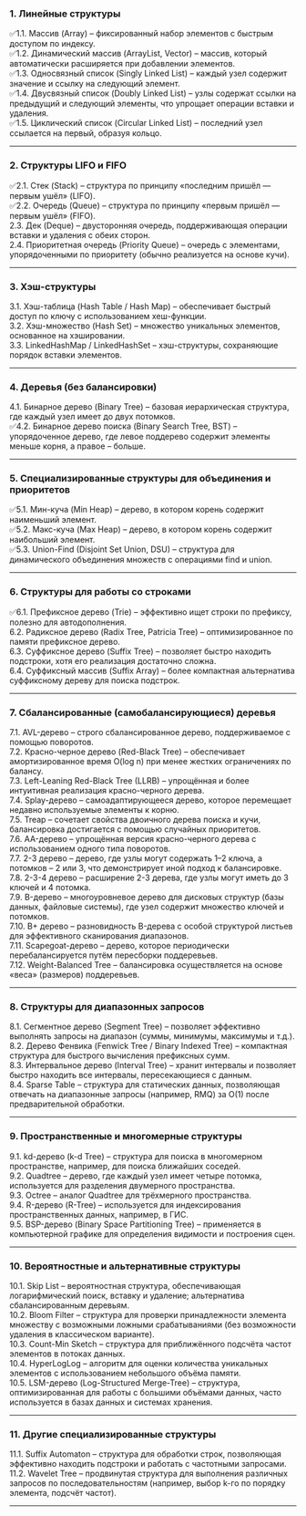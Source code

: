 ### 1. Линейные структуры
✅1.1. Массив (Array) – фиксированный набор элементов с быстрым доступом по индексу.  
✅1.2. Динамический массив (ArrayList, Vector) – массив, который автоматически расширяется при добавлении элементов.  
✅1.3. Односвязный список (Singly Linked List) – каждый узел содержит значение и ссылку на следующий элемент.  
✅1.4. Двусвязный список (Doubly Linked List) – узлы содержат ссылки на предыдущий и следующий элементы, что упрощает операции вставки и удаления.  
✅1.5. Циклический список (Circular Linked List) – последний узел ссылается на первый, образуя кольцо.

---

### 2. Структуры LIFO и FIFO
✅2.1. Стек (Stack) – структура по принципу «последним пришёл — первым ушёл» (LIFO).  
✅2.2. Очередь (Queue) – структура по принципу «первым пришёл — первым ушёл» (FIFO).  
2.3. Дек (Deque) – двусторонняя очередь, поддерживающая операции вставки и удаления с обеих сторон.  
2.4. Приоритетная очередь (Priority Queue) – очередь с элементами, упорядоченными по приоритету (обычно реализуется на основе кучи).

---

### 3. Хэш-структуры
3.1. Хэш-таблица (Hash Table / Hash Map) – обеспечивает быстрый доступ по ключу с использованием хеш-функции.  
3.2. Хэш-множество (Hash Set) – множество уникальных элементов, основанное на хэшировании.  
3.3. LinkedHashMap / LinkedHashSet – хэш-структуры, сохраняющие порядок вставки элементов.

---

### 4. Деревья (без балансировки)
4.1. Бинарное дерево (Binary Tree) – базовая иерархическая структура, где каждый узел имеет до двух потомков.  
✅4.2. Бинарное дерево поиска (Binary Search Tree, BST) – упорядоченное дерево, где левое поддерево содержит элементы меньше корня, а правое – больше.

---

### 5. Специализированные структуры для объединения и приоритетов
✅5.1. Мин-куча (Min Heap) – дерево, в котором корень содержит наименьший элемент.  
✅5.2. Макс-куча (Max Heap) – дерево, в котором корень содержит наибольший элемент.  
✅5.3. Union-Find (Disjoint Set Union, DSU) – структура для динамического объединения множеств с операциями find и union.

---

### 6. Структуры для работы со строками
✅6.1. Префиксное дерево (Trie) – эффективно ищет строки по префиксу, полезно для автодополнения.  
6.2. Радиксное дерево (Radix Tree, Patricia Tree) – оптимизированное по памяти префиксное дерево.  
6.3. Суффиксное дерево (Suffix Tree) – позволяет быстро находить подстроки, хотя его реализация достаточно сложна.  
6.4. Суффиксный массив (Suffix Array) – более компактная альтернатива суффиксному дереву для поиска подстрок.

---

### 7. Сбалансированные (самобалансирующиеся) деревья
7.1. AVL-дерево – строго сбалансированное дерево, поддерживаемое с помощью поворотов.  
7.2. Красно-черное дерево (Red-Black Tree) – обеспечивает амортизированное время O(log n) при менее жестких ограничениях по балансу.  
7.3. Left-Leaning Red-Black Tree (LLRB) – упрощённая и более интуитивная реализация красно-черного дерева.  
7.4. Splay-дерево – самоадаптирующееся дерево, которое перемещает недавно используемые элементы к корню.  
7.5. Treap – сочетает свойства двоичного дерева поиска и кучи, балансировка достигается с помощью случайных приоритетов.  
7.6. AA-дерево – упрощённая версия красно-черного дерева с использованием одного типа поворотов.  
7.7. 2-3 дерево – дерево, где узлы могут содержать 1–2 ключа, а потомков – 2 или 3, что демонстрирует иной подход к балансировке.  
7.8. 2-3-4 дерево – расширение 2-3 дерева, где узлы могут иметь до 3 ключей и 4 потомка.  
7.9. B-дерево – многоуровневое дерево для дисковых структур (базы данных, файловые системы), где узел содержит множество ключей и потомков.  
7.10. B+ дерево – разновидность B-дерева с особой структурой листьев для эффективного сканирования диапазонов.  
7.11. Scapegoat-дерево – дерево, которое периодически перебалансируется путём пересборки поддеревьев.  
7.12. Weight-Balanced Tree – балансировка осуществляется на основе «веса» (размеров) поддеревьев.

---

### 8. Структуры для диапазонных запросов
8.1. Сегментное дерево (Segment Tree) – позволяет эффективно выполнять запросы на диапазон (суммы, минимумы, максимумы и т.д.).  
8.2. Дерево Фенвика (Fenwick Tree / Binary Indexed Tree) – компактная структура для быстрого вычисления префиксных сумм.  
8.3. Интервальное дерево (Interval Tree) – хранит интервалы и позволяет быстро находить все интервалы, пересекающиеся с данным.  
8.4. Sparse Table – структура для статических данных, позволяющая отвечать на диапазонные запросы (например, RMQ) за O(1) после предварительной обработки.

---

### 9. Пространственные и многомерные структуры
9.1. kd-дерево (k-d Tree) – структура для поиска в многомерном пространстве, например, для поиска ближайших соседей.  
9.2. Quadtree – дерево, где каждый узел имеет четыре потомка, используется для разделения двумерного пространства.  
9.3. Octree – аналог Quadtree для трёхмерного пространства.  
9.4. R-дерево (R-Tree) – используется для индексирования пространственных данных, например, в ГИС.  
9.5. BSP-дерево (Binary Space Partitioning Tree) – применяется в компьютерной графике для определения видимости и построения сцен.

---

### 10. Вероятностные и альтернативные структуры
10.1. Skip List – вероятностная структура, обеспечивающая логарифмический поиск, вставку и удаление; альтернатива сбалансированным деревьям.  
10.2. Bloom Filter – структура для проверки принадлежности элемента множеству с возможными ложными срабатываниями (без возможности удаления в классическом варианте).  
10.3. Count-Min Sketch – структура для приближённого подсчёта частот элементов в потоках данных.  
10.4. HyperLogLog – алгоритм для оценки количества уникальных элементов с использованием небольшого объёма памяти.  
10.5. LSM-дерево (Log-Structured Merge-Tree) – структура, оптимизированная для работы с большими объёмами данных, часто используется в базах данных и системах хранения.

---

### 11. Другие специализированные структуры
11.1. Suffix Automaton – структура для обработки строк, позволяющая эффективно находить подстроки и работать с частотными запросами.  
11.2. Wavelet Tree – продвинутая структура для выполнения различных запросов по последовательностям (например, выбор k-го по порядку элемента, подсчёт частот).

---